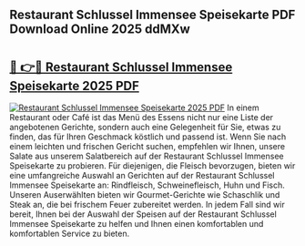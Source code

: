 ## Restaurant Schlussel Immensee Speisekarte PDF Download Online 2025 ddMXw

# <h2><a href="http://gcaze9i.nevu.top/?p=Restaurant+Schlussel+Immensee+Speisekarte">🔗 👉🔴 Restaurant Schlussel Immensee Speisekarte 2025 PDF</a></h2>

[![Restaurant Schlussel Immensee Speisekarte 2025 PDF](https://i.imgur.com/dBaPXMq.png)](http://gcaze9i.nevu.top/?p=Restaurant+Schlussel+Immensee+Speisekarte)
In einem Restaurant oder Café ist das Menü des Essens nicht nur eine Liste der angebotenen Gerichte, sondern auch eine Gelegenheit für Sie, etwas zu finden, das für Ihren Geschmack köstlich und passend ist. Wenn Sie nach einem leichten und frischen Gericht suchen, empfehlen wir Ihnen, unsere Salate aus unserem Salatbereich auf der Restaurant Schlussel Immensee Speisekarte zu probieren. Für diejenigen, die Fleisch bevorzugen, bieten wir eine umfangreiche Auswahl an Gerichten auf der Restaurant Schlussel Immensee Speisekarte an: Rindfleisch, Schweinefleisch, Huhn und Fisch. Unseren Auserwählten bieten wir Gourmet-Gerichte wie Schaschlik und Steak an, die bei frischem Feuer zubereitet werden. In jedem Fall sind wir bereit, Ihnen bei der Auswahl der Speisen auf der Restaurant Schlussel Immensee Speisekarte zu helfen und Ihnen einen komfortablen und komfortablen Service zu bieten.
